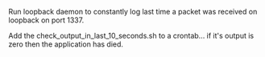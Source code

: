 Run loopback daemon to constantly log last time a packet was received on loopback on port 1337.

Add the check_output_in_last_10_seconds.sh to a crontab... if it's output is zero then the application has died.
